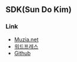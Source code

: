 ## SDK(Sun Do Kim)
### Link 
* [Muzia.net](https://muzia.net)
* [워드프레스](https://blog.sundo.kim)
* [Github](https://github.com/sundoforce) 
